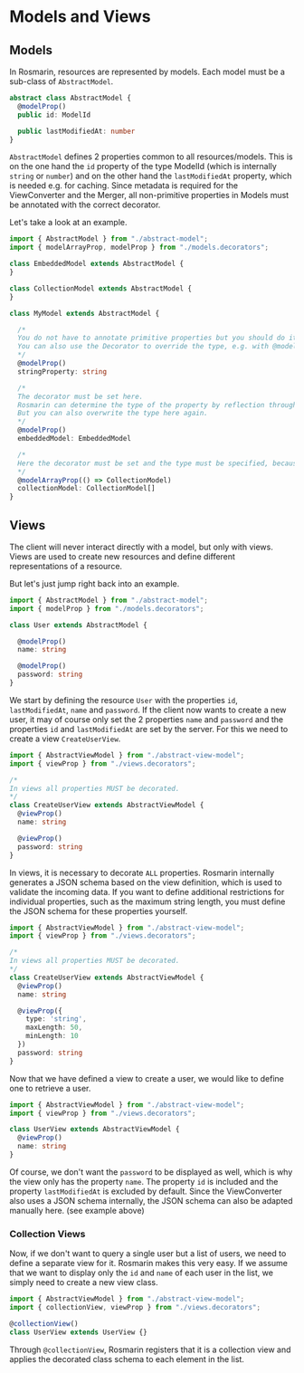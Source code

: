 # Models and Views

## Models

In Rosmarin, resources are represented by models. Each model must be a sub-class of `AbstractModel`.

```typescript
abstract class AbstractModel {
  @modelProp()
  public id: ModelId

  public lastModifiedAt: number
}
```

`AbstractModel` defines 2 properties common to all resources/models. This is on the one hand the `id` property of the type 
ModelId (which is internally `string` or `number`) and on the other hand the `lastModifiedAt` property, which is needed e.g. 
for caching. Since metadata is required for the ViewConverter and the Merger, all non-primitive properties in Models 
must be annotated with the correct decorator.

Let's take a look at an example.

```typescript
import { AbstractModel } from "./abstract-model";
import { modelArrayProp, modelProp } from "./models.decorators";

class EmbeddedModel extends AbstractModel {
}

class CollectionModel extends AbstractModel {
}

class MyModel extends AbstractModel {

  /*
  You do not have to annotate primitive properties but you should do it
  You can also use the Decorator to override the type, e.g. with @modelProp(() => Number)
  */
  @modelProp()
  stringProperty: string

  /*
  The decorator must be set here.
  Rosmarin can determine the type of the property by reflection through the Decorator. 
  But you can also overwrite the type here again. 
  */
  @modelProp()
  embeddedModel: EmbeddedModel

  /*
  Here the decorator must be set and the type must be specified, because with arrays the type cannot be determined by reflection.
  */
  @modelArrayProp(() => CollectionModel)
  collectionModel: CollectionModel[]
}

```

## Views

The client will never interact directly with a model, but only with views. Views are used to create new resources and 
define different representations of a resource. 

But let's just jump right back into an example.

```typescript
import { AbstractModel } from "./abstract-model";
import { modelProp } from "./models.decorators";

class User extends AbstractModel {

  @modelProp()
  name: string

  @modelProp()
  password: string
}
```
We start by defining the resource `User` with the properties `id`, `lastModifiedAt`, `name` and `password`.
If the client now wants to create a new user, it may of course only set the 2 properties `name` and `password` and the 
properties `id` and `lastModifiedAt` are set by the server. For this we need to create a view `CreateUserView`.

```typescript
import { AbstractViewModel } from "./abstract-view-model";
import { viewProp } from "./views.decorators";

/*
In views all properties MUST be decorated.
*/
class CreateUserView extends AbstractViewModel {
  @viewProp()
  name: string

  @viewProp()
  password: string
}
```
In views, it is necessary to decorate `ALL` properties.
Rosmarin internally generates a JSON schema based on the view definition, which is used to validate the incoming data. 
If you want to define additional restrictions for individual properties, such as the maximum string length, you must 
define the JSON schema for these properties yourself.

```typescript
import { AbstractViewModel } from "./abstract-view-model";
import { viewProp } from "./views.decorators";

/*
In views all properties MUST be decorated.
*/
class CreateUserView extends AbstractViewModel {
  @viewProp()
  name: string

  @viewProp({
    type: 'string',
    maxLength: 50,
    minLength: 10
  })
  password: string
}
```

Now that we have defined a view to create a user, we would like to define one to retrieve a user.

```typescript
import { AbstractViewModel } from "./abstract-view-model";
import { viewProp } from "./views.decorators";

class UserView extends AbstractViewModel {
  @viewProp()
  name: string
}
```

Of course, we don't want the `password` to be displayed as well, which is why the view only has the property `name`.
The property `id` is included and the property `lastModifiedAt` is excluded by default.
Since the ViewConverter also uses a JSON schema internally, the JSON schema can also be adapted manually here. 
(see example above)

### Collection Views

Now, if we don't want to query a single user but a list of users, we need to define a separate view for it.
Rosmarin makes this very easy. If we assume that we want to display only the `id` and `name` of each user in the list, 
we simply need to create a new view class.

```typescript
import { AbstractViewModel } from "./abstract-view-model";
import { collectionView, viewProp } from "./views.decorators";

@collectionView()
class UserView extends UserView {}
```

Through `@collectionView`, Rosmarin registers that it is a collection view and applies the decorated class schema to each 
element in the list.


